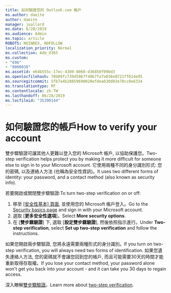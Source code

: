 ```yaml
---
title: 如何驗證您的 Outlook.com 帳戶
ms.author: daeite
author: daeite
manager: joallard
ms.date: 6/20/2019
ms.audience: Admin
ms.topic: article
ROBOTS: NOINDEX, NOFOLLOW
localization_priority: Normal
ms.collection: Adm_O365
ms.custom:
- "696"
- "8000030"
ms.assetid: e64b555c-17ec-4389-8068-d36850f09bd3
ms.openlocfilehash: 70b09fc739d5967f40b7fa7a036e0721ff614e95
ms.sourcegitcommit: 5fb7a4b28859690020efdea630d03e70cc0e6334
ms.translationtype: MT
ms.contentlocale: zh-TW
ms.lasthandoff: 06/28/2019
ms.locfileid: "35390144"
---
```

# <a name="how-to-verify-your-account"></a><span data-ttu-id="385ce-102">如何驗證您的帳戶</span><span class="sxs-lookup"><span data-stu-id="385ce-102">How to verify your account</span></span>

<span data-ttu-id="385ce-103">雙步驟驗證可讓其他人更難以登入您的 Microsoft 帳戶, 以協助保護您。</span><span class="sxs-lookup"><span data-stu-id="385ce-103">Two-step verification helps protect you by making it more difficult for someone else to sign in to your Microsoft account.</span></span> <span data-ttu-id="385ce-104">它使用兩種不同的身分識別形式: 您的密碼, 以及連絡人方法 (也稱為安全性資訊)。</span><span class="sxs-lookup"><span data-stu-id="385ce-104">It uses two different forms of identity: your password, and a contact method (also known as security info).</span></span>
  
<span data-ttu-id="385ce-105">若要開啟或關閉雙步驟驗證:</span><span class="sxs-lookup"><span data-stu-id="385ce-105">To turn two-step verification on or off:</span></span>
  
1. <span data-ttu-id="385ce-106">移至 [[安全性基本] 頁面](https://go.microsoft.com/fwlink/?linkid=842325), 並使用您的 Microsoft 帳戶登入。</span><span class="sxs-lookup"><span data-stu-id="385ce-106">Go to the [Security basics page](https://go.microsoft.com/fwlink/?linkid=842325) and sign in with your Microsoft account.</span></span>
2. <span data-ttu-id="385ce-107">選取 [**更多安全性選項**]。</span><span class="sxs-lookup"><span data-stu-id="385ce-107">Select **More security options**.</span></span>
3. <span data-ttu-id="385ce-108">在 [**雙步驟驗證**] 下, 選取 [**設定雙步驟驗證**], 然後依照指示進行。</span><span class="sxs-lookup"><span data-stu-id="385ce-108">Under **Two-step verification**, select **Set up two-step verification** and follow the instructions.</span></span>

<span data-ttu-id="385ce-109">如果您開啟兩步驟驗證, 您將永遠需要兩種形式的身分識別。</span><span class="sxs-lookup"><span data-stu-id="385ce-109">If you turn on two-step verification, you will always need two forms of identification.</span></span> <span data-ttu-id="385ce-110">如果您遺失連絡人方法, 您的密碼就不會讓您回到您的帳戶, 而且可能需要30天的時間才能重新取得存取權。</span><span class="sxs-lookup"><span data-stu-id="385ce-110">If you lose your contact method, your password alone won't get you back into your account - and it can take you 30 days to regain access.</span></span>
  
<span data-ttu-id="385ce-111">深入瞭解[雙步驟驗證](https://go.microsoft.com/fwlink/?linkid=872270)。</span><span class="sxs-lookup"><span data-stu-id="385ce-111">Learn more about [two-step verification](https://go.microsoft.com/fwlink/?linkid=872270).</span></span>
  